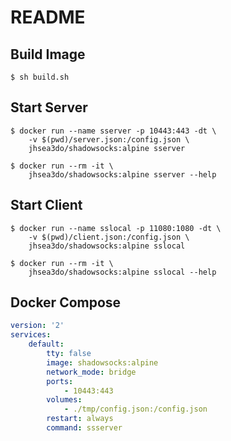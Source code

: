 # README

## Build Image

```shell
$ sh build.sh
```

## Start Server

```shell
$ docker run --name sserver -p 10443:443 -dt \
    -v $(pwd)/server.json:/config.json \
    jhsea3do/shadowsocks:alpine sserver

$ docker run --rm -it \
    jhsea3do/shadowsocks:alpine sserver --help
```

## Start Client

```shell
$ docker run --name sslocal -p 11080:1080 -dt \
    -v $(pwd)/client.json:/config.json \
    jhsea3do/shadowsocks:alpine sslocal

$ docker run --rm -it \
    jhsea3do/shadowsocks:alpine sslocal --help
```

## Docker Compose

```yaml
version: '2'
services:
    default:
        tty: false
        image: shadowsocks:alpine
        network_mode: bridge
        ports: 
            - 10443:443
        volumes:
            - ./tmp/config.json:/config.json
        restart: always
        command: ssserver
```
